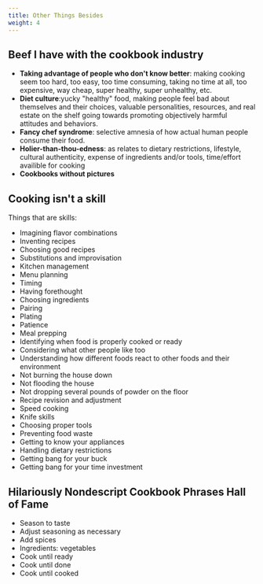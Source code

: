 ```yaml
---
title: Other Things Besides
weight: 4
---
```


## Beef I have with the cookbook industry

* **Taking advantage of people who don't know better**: making cooking seem too hard, too easy, too time consuming, taking no time at all, too expensive, way cheap, super healthy, super unhealthy, etc.
* **Diet culture**:yucky "healthy" food, making people feel bad about themselves and their choices, valuable personalities, resources, and real estate on the shelf going towards promoting objectively harmful attitudes and behaviors.
* **Fancy chef syndrome**: selective amnesia of how actual human people consume their food.
* **Holier-than-thou-edness**: as relates to dietary restrictions, lifestyle, cultural authenticity, expense of ingredients and/or tools, time/effort availible for cooking
* **Cookbooks without pictures**

## Cooking isn't a skill

Things that are skills:

* Imagining flavor combinations
* Inventing recipes
* Choosing good recipes
* Substitutions and improvisation
* Kitchen management
* Menu planning
* Timing
* Having forethought
* Choosing ingredients
* Pairing
* Plating
* Patience
* Meal prepping
* Identifying when food is properly cooked or ready
* Considering what other people like too
* Understanding how different foods react to other foods and their environment
* Not burning the house down
* Not flooding the house
* Not dropping several pounds of powder on the floor
* Recipe revision and adjustment
* Speed cooking
* Knife skills
* Choosing proper tools
* Preventing food waste
* Getting to know your appliances
* Handling dietary restrictions
* Getting bang for your buck
* Getting bang for your time investment

## Hilariously Nondescript Cookbook Phrases Hall of Fame

* Season to taste
* Adjust seasoning as necessary
* Add spices
* Ingredients: vegetables
* Cook until ready
* Cook until done
* Cook until cooked

